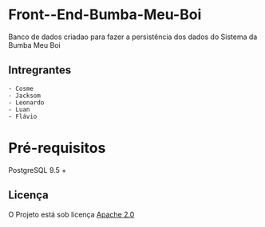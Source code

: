 # Front--End-Bumba-Meu-Boi
Banco de dados criadao para fazer a persistência dos dados do Sistema da Bumba Meu Boi

## Intregrantes

    - Cosme 
    - Jacksom 
    - Leonardo
    - Luan
    - Flávio

# Pré-requisitos
PostgreSQL 9.5 +

## Licença

O Projeto está sob licença [Apache 2.0](https://www.apache.org/licenses/LICENSE-2.0)
